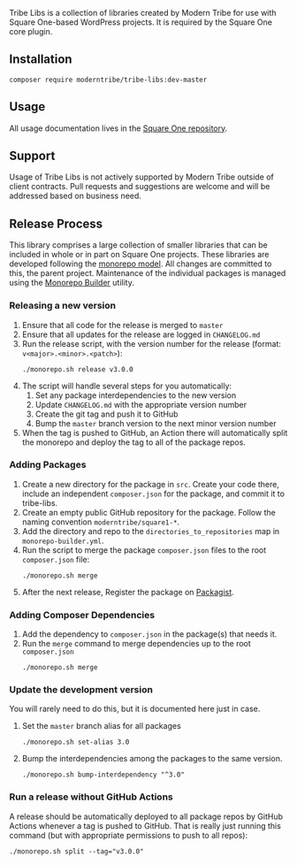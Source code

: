 Tribe Libs is a collection of libraries created by Modern Tribe
for use with Square One-based WordPress projects. It is required by the
Square One core plugin.

## Installation

```
composer require moderntribe/tribe-libs:dev-master
```

## Usage

All usage documentation lives in the [Square One repository](https://github.com/moderntribe/square-one/tree/master/docs).

## Support

Usage of Tribe Libs is not actively supported by Modern Tribe outside of client contracts. Pull requests and suggestions are welcome and will be addressed based on business need.

## Release Process

This library comprises a large collection of smaller libraries that can be included
in whole or in part on Square One projects. These libraries are developed
following the [monorepo model](https://gomonorepo.org/). All changes are
committed to this, the parent project. Maintenance of the individual packages
is managed using the [Monorepo Builder](https://github.com/Symplify/MonorepoBuilder) utility.

### Releasing a new version

1. Ensure that all code for the release is merged to `master`
1. Ensure that all updates for the release are logged in `CHANGELOG.md`
1. Run the release script, with the version number for the release (format: `v<major>.<minor>.<patch>`):
   ```
   ./monorepo.sh release v3.0.0
   ```
1. The script will handle several steps for you automatically:
   1. Set any package interdependencies to the new version
   1. Update `CHANGELOG.md` with the appropriate version number
   1. Create the git tag and push it to GitHub
   1. Bump the `master` branch version to the next minor version number
1. When the tag is pushed to GitHub, an Action there will automatically split the monorepo and deploy the tag
   to all of the package repos.

### Adding Packages

1. Create a new directory for the package in `src`. Create your code
   there, include an independent `composer.json` for the package, and
   commit it to tribe-libs.
1. Create an empty public GitHub repository for the package. Follow the
   naming convention `moderntribe/square1-*`.
1. Add the directory and repo to the `directories_to_repositories` map
   in `monorepo-builder.yml`.
1. Run the script to merge the package `composer.json` files to the root
   `composer.json` file:
   ```
   ./monorepo.sh merge
   ```
1. After the next release, Register the package on [Packagist](https://packagist.org/packages/submit).

### Adding Composer Dependencies

1. Add the dependency to `composer.json` in the package(s) that needs it.
1. Run the `merge` command to merge dependencies up to the root `composer.json`
   ```
   ./monorepo.sh merge
   ```

### Update the development version

You will rarely need to do this, but it is documented here just in case.

1. Set the `master` branch alias for all packages
   ```
   ./monorepo.sh set-alias 3.0
   ```
1. Bump the interdependencies among the packages to the same version.
   ```
   ./monorepo.sh bump-interdependency "^3.0"
   ```

### Run a release without GitHub Actions

A release should be automatically deployed to all package repos by GitHub Actions whenever a tag
is pushed to GitHub. That is really just running this command (but with appropriate permissions to push to all repos):

```
./monorepo.sh split --tag="v3.0.0"
```
